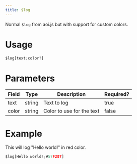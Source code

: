 ```yaml
---
title: $log
---
```

Normal `$log` from aoi.js but with support for custom colors.

# Usage
```js
$log[text;color?]
```

# Parameters
| Field | Type | Description | Required? |
|--------|--------|--------|--------|
| text | string | Text to log | true 
| color | string | Color to use for the text | false 

# Example
This will log "Hello world!" in red color.
```js
$log[Hello world!;#57F287]
```
